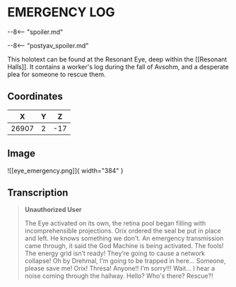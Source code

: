 # EMERGENCY LOG

--8<-- "spoiler.md"

--8<-- "postyav_spoiler.md"

This holotext can be found at the Resonant Eye, deep within the [[Resonant Halls]]. It contains a worker's log during the fall of Avsohm, and a desperate plea for someone to rescue them.

## Coordinates
| **X** | **Y** | **Z** |
| :---: | :---: | :---: |
| 26907 |   2   |  -17  |

## Image

![[eye_emergency.png]]{ width="384" }

## Transcription
> **Unauthorized User**
>
> The Eye activated on its own, the retina pool began filling with incomprehensible projections. Orix ordered the seal be put in place and left. He knows something we don't. An emergency transmission came through, it said the God Machine is being activated. The fools! The energy grid isn’t ready! They’re going to cause a network collapse! Oh by Drehmal, I’m going to be trapped in here… Someone, please save me! Orix! Thresa! Anyone!! I’m sorry!!! Wait… I hear a noise coming through the hallway. Hello? Who's there? Rescue?!
